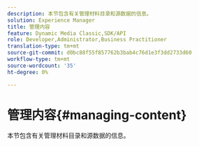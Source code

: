 ```yaml
---
description: 本节包含有关管理材料目录和源数据的信息。
solution: Experience Manager
title: 管理内容
feature: Dynamic Media Classic,SDK/API
role: Developer,Administrator,Business Practitioner
translation-type: tm+mt
source-git-commit: d0bc88f55f857762b3bab4c76d1e3f3dd2733d60
workflow-type: tm+mt
source-wordcount: '35'
ht-degree: 0%

---
```



# 管理内容{#managing-content}

本节包含有关管理材料目录和源数据的信息。

